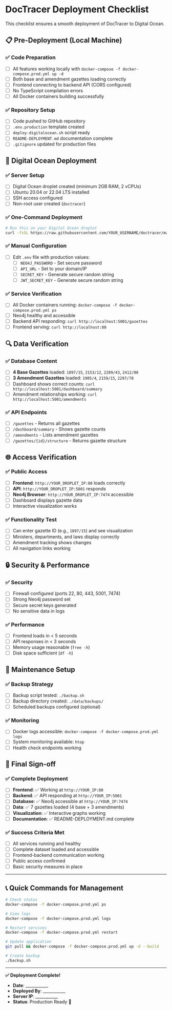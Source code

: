 # DocTracer Deployment Checklist

This checklist ensures a smooth deployment of DocTracer to Digital Ocean.

## 📋 Pre-Deployment (Local Machine)

### ✅ Code Preparation
- [ ] All features working locally with `docker-compose -f docker-compose.prod.yml up -d`
- [ ] Both base and amendment gazettes loading correctly
- [ ] Frontend connecting to backend API (CORS configured)
- [ ] No TypeScript compilation errors
- [ ] All Docker containers building successfully

### ✅ Repository Setup
- [ ] Code pushed to GitHub repository
- [ ] `.env.production` template created
- [ ] `deploy-digitalocean.sh` script ready
- [ ] `README-DEPLOYMENT.md` documentation complete
- [ ] `.gitignore` updated for production files

## 🚀 Digital Ocean Deployment

### ✅ Server Setup
- [ ] Digital Ocean droplet created (minimum 2GB RAM, 2 vCPUs)
- [ ] Ubuntu 20.04 or 22.04 LTS installed
- [ ] SSH access configured
- [ ] Non-root user created (`doctracer`)

### ✅ One-Command Deployment
```bash
# Run this on your Digital Ocean droplet
curl -fsSL https://raw.githubusercontent.com/YOUR_USERNAME/doctracer/main/deploy-digitalocean.sh | bash
```

### ✅ Manual Configuration
- [ ] Edit `.env` file with production values:
  - [ ] `NEO4J_PASSWORD` - Set secure password
  - [ ] `API_URL` - Set to your domain/IP
  - [ ] `SECRET_KEY` - Generate secure random string
  - [ ] `JWT_SECRET_KEY` - Generate secure random string

### ✅ Service Verification
- [ ] All Docker containers running: `docker-compose -f docker-compose.prod.yml ps`
- [ ] Neo4j healthy and accessible
- [ ] Backend API responding: `curl http://localhost:5001/gazettes`
- [ ] Frontend serving: `curl http://localhost:80`

## 🔍 Data Verification

### ✅ Database Content
- [ ] **4 Base Gazettes** loaded: `1897/15`, `2153/12`, `2289/43`, `2412/08`
- [ ] **3 Amendment Gazettes** loaded: `1905/4`, `2159/15`, `2297/78`
- [ ] Dashboard shows correct counts: `curl http://localhost:5001/dashboard/summary`
- [ ] Amendment relationships working: `curl http://localhost:5001/amendments`

### ✅ API Endpoints
- [ ] `/gazettes` - Returns all gazettes
- [ ] `/dashboard/summary` - Shows gazette counts
- [ ] `/amendments` - Lists amendment gazettes
- [ ] `/gazettes/{id}/structure` - Returns gazette structure

## 🌐 Access Verification

### ✅ Public Access
- [ ] **Frontend**: `http://YOUR_DROPLET_IP:80` loads correctly
- [ ] **API**: `http://YOUR_DROPLET_IP:5001` responds
- [ ] **Neo4j Browser**: `http://YOUR_DROPLET_IP:7474` accessible
- [ ] Dashboard displays gazette data
- [ ] Interactive visualization works

### ✅ Functionality Test
- [ ] Can enter gazette ID (e.g., `1897/15`) and see visualization
- [ ] Ministers, departments, and laws display correctly
- [ ] Amendment tracking shows changes
- [ ] All navigation links working

## 🔒 Security & Performance

### ✅ Security
- [ ] Firewall configured (ports 22, 80, 443, 5001, 7474)
- [ ] Strong Neo4j password set
- [ ] Secure secret keys generated
- [ ] No sensitive data in logs

### ✅ Performance
- [ ] Frontend loads in < 5 seconds
- [ ] API responses in < 3 seconds
- [ ] Memory usage reasonable (`free -h`)
- [ ] Disk space sufficient (`df -h`)

## 🔄 Maintenance Setup

### ✅ Backup Strategy
- [ ] Backup script tested: `./backup.sh`
- [ ] Backup directory created: `./data/backups/`
- [ ] Scheduled backups configured (optional)

### ✅ Monitoring
- [ ] Docker logs accessible: `docker-compose -f docker-compose.prod.yml logs`
- [ ] System monitoring available: `htop`
- [ ] Health check endpoints working

## 🎉 Final Sign-off

### ✅ Complete Deployment
- [ ] **Frontend**: ✅ Working at `http://YOUR_IP:80`
- [ ] **Backend**: ✅ API responding at `http://YOUR_IP:5001`
- [ ] **Database**: ✅ Neo4j accessible at `http://YOUR_IP:7474`
- [ ] **Data**: ✅ 7 gazettes loaded (4 base + 3 amendments)
- [ ] **Visualization**: ✅ Interactive graphs working
- [ ] **Documentation**: ✅ README-DEPLOYMENT.md complete

### ✅ Success Criteria Met
- [ ] All services running and healthy
- [ ] Complete dataset loaded and accessible
- [ ] Frontend-backend communication working
- [ ] Public access confirmed
- [ ] Basic security measures in place

---

## 📞 Quick Commands for Management

```bash
# Check status
docker-compose -f docker-compose.prod.yml ps

# View logs
docker-compose -f docker-compose.prod.yml logs

# Restart services
docker-compose -f docker-compose.prod.yml restart

# Update application
git pull && docker-compose -f docker-compose.prod.yml up -d --build

# Create backup
./backup.sh
```

---

**✅ Deployment Complete!**
- **Date**: ___________
- **Deployed By**: ___________
- **Server IP**: ___________
- **Status**: Production Ready 🚀